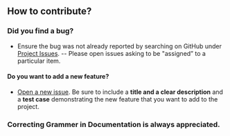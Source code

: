 ## How to contribute?
### **Did you find a bug?**
- Ensure the bug was not already reported by searching on GitHub under [Project Issues](https://github.com/RAshid602/Quick-Dictionary/issues).
-- Please  open issues asking to be "assigned” to a particular item.

#### **Do you want to add a new feature?**
- [Open a new issue](https://github.com/RAshid602/Quick-Dictionary/issues). Be sure to include a **title and a clear description** and a **test case** demonstrating the
 new feature that you want to add to the project.


### Correcting Grammer in Documentation is always appreciated.
